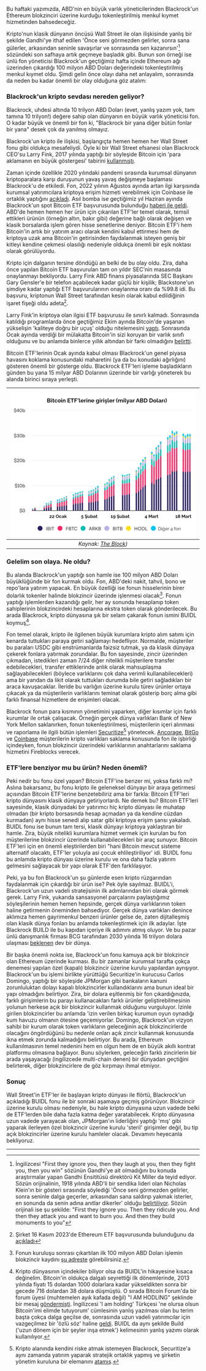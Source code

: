 Bu haftaki yazımızda, ABD'nin en büyük varlık yöneticilerinden Blackrock'un Ethereum blokzinciri üzerine kurduğu tokenleştirilmiş menkul kıymet hizmetinden bahsedeceğiz. 

Kripto'nun klasik dünyanın öncüsü Wall Street ile olan ilişkisinde yanlış bir şekilde Gandhi'ye ithaf edilen 'Önce seni görmezden gelirler, sonra sana gülerler, arkasından seninle savaşırlar ve sonrasında sen kazanırsın'[^1] sözündeki son safhaya artık geçmeye başladık gibi. Bunun son örneği ise ünlü fon yöneticisi Blackrock'un geçtiğimiz hafta içinde Ethereum ağı üzerinden çıkardığı 100 milyon ABD Doları değerindeki tokenleştirilmiş menkul kıymet oldu. Şimdi gelin önce olayı daha net anlayalım, sonrasında da neden bu kadar önemli bir olay olduğuna göz atalım: 

### Blackrock'un kripto sevdası nereden geliyor?
Blackrock, uhdesi altında 10 trilyon ABD Doları (evet, yanlış yazım yok, tam tamına 10 trilyon!) değere sahip olan dünyanın en büyük varlık yöneticisi fon. O kadar büyük ve önemli bir fon ki, "Blackrock bir yana diğer bütün fonlar bir yana" desek çok da yanılmış olmayız. 

Blackrock'un kripto ile ilişkisi, başlangıçta hemen hemen her Wall Street fonu gibi oldukça mesafeliydi. Öyle ki bir Wall Street efsanesi olan Blackrock CEO'su Larry Fink, 2017 yılında yaptığı bir söyleşide Bitcoin için 'para aklamanın en büyük göstergesi' tabirini [kullanmıştı](https://www.cnbc.com/2017/10/13/blackrock-ceo-larry-fink-calls-bitcoin-an-index-of-money-laundering.html).  

Zaman içinde özellikle 2020 yılındaki pandemi sırasında kurumsal dünyanın kriptoparalara karşı duruşunun yavaş yavaş değişmeye başlaması Blackrock'u de etkiledi. Fon, 2022 yılının Ağustos ayında artan ilgi karşısında kurumsal yatırımcılara kriptoya erişim hizmeti verebilmek için Coinbase ile ortaklık yaptığını [açıkladı](https://www.coindesk.com/business/2022/08/04/blackrock-to-offer-crypto-for-institutional-investors-through-coinbase-prime/). Asıl bomba ise geçtiğimiz yıl Haziran ayında Blackrock'un spot Bitcoin ETF başvurusunda bulunduğu [haberi ile geldi](https://www.investopedia.com/blackrock-files-for-a-spot-bitcoin-etf-7547609). ABD'de hemen hemen her ürün için çıkarılan ETF'ler temel olarak, temsil ettikleri ürünün (örneğin altın, bakır gibi) değerine bağlı olarak değişen ve klasik borsalarda işlem gören hisse senetlerine deniyor. Bitcoin ETF'i hem Bitcoin'in artık bir yatırım aracı olarak kendini kabul ettirmesi hem de kriptoya uzak ama Bitcoin'in getirisinden faydalanmak isteyen geniş bir kitleyi kendine çekmesi olasılığı nedeniyle oldukça önemli bir eşik noktası olarak görülüyordu. 

Kripto için dalganın tersine döndüğü an belki de bu olay oldu. Zira, daha önce yapılan Bitcoin ETF başvuruları tam on yıldır SEC'nin masasında onaylanmayı bekliyordu. Larry Fink ABD finans piyasalarında SEC Başkanı Gary Gensler'e bir telefon açabilecek kadar güçlü bir kişilik;  Blackstone'un şimdiye kadar yaptığı ETF başvurularının onaylanma oranı da %99.8 idi. Bu başvuru, kriptonun Wall Street tarafından kesin olarak kabul edildiğinin işaret fişeği oldu adeta[^2]. 

Larry Fink'in kriptoya olan ilgisi ETF başvurusu ile sınırlı kalmadı. Sonrasında katıldığı programlarda önce geçtiğimiz Ekim ayında Bitcoin'de yaşanan yükselişin 'kaliteye doğru bir uçuş' olduğu nitelemesini [yaptı](https://www.coindesk.com/business/2023/10/17/blackrock-ceo-larry-fink-seeing-client-demand-for-crypto-around-the-world/). Sonrasında Ocak ayında verdiği bir mülakatta Bitcoin'in sizi koruyan bir varlık sınıfı olduğunu ve bu anlamda binlerce yıllık altından bir farkı olmadığını [belirtti](https://www.nasdaq.com/articles/blackrock-ceo-larry-fink-says-bitcoin-is-an-asset-class-that-protects-you). 

Bitcoin ETF'lerinin Ocak ayında kabul olması Blackrock'un genel piyasa havasını koklama konusundaki maharetini (ya da bu konudaki ağırlığını) gösteren önemli bir gösterge oldu. Blackrock ETF'leri işleme başladıkların günden bu yana 15 milyar ABD Dolarının üzerinde bir varlığı yöneterek bu alanda birinci sıraya yerleşti. 

| ![etf_inflows](/assets/blackrock-etf_original_w_headline.png)|
|:--:| 
| *Kaynak: [The Block](https://www.theblock.co/data/crypto-markets/bitcoin-etf))*|

### Gelelim son olaya. Ne oldu?
Bu alanda Blackrock'un yaptığı son hamle ise 100 milyon ABD Doları büyüklüğünde bir fon kurmak oldu. Fon, ABD'deki nakit, tahvil, bono ve repo'lara yatırım yapacak. En büyük özelliği ise fonun hisselerinin birer dolarlık tokenler halinde blokzincir üzerinde işlenmesi olacak[^5]. Fonun yaptığı işlemlerden kazandığı gelir, her ay sonunda hesaplanıp token sahiplerinin blokzincirdeki hesaplarına ekstra token olarak gönderilecek. Bu arada Blackrock, kripto dünyasına şık bir selam çakarak fonun ismini BUIDL koymuş[^3].

Fon temel olarak, kripto ile ilgilenen büyük kurumlara kripto alım satımı için kenarda tuttukları paraya getiri sağlamayı hedefliyor. Normalde, müşteriler bu paraları USDC gibi enstrümanlarda faizsiz tutmak, ya da klasik dünyaya çekerek fonlara yatırmak zorundalar. Bu fon sayesinde, zincir üzerinden çıkmadan, istedikleri zaman 7/24 diğer nitelikli müşterilere transfer edebilecekleri, transfer ettiklerinde anlık olarak mahsuplaşma sağlayabilecekleri (böylece varlıklarını çok daha verimli kullanabilecekleri) ama bir yandan da likit olarak tuttukları durumda bile getiri sağladıkları bir araca kavuşacaklar. İleride bu varlığın üzerine kurulu türev ürünler ortaya çıkacak ya da müşterilerin varlıklarını teminat olarak gösterip borç alma gibi farklı finansal hizmetlere de erişimleri olacak.

Blackrock fonun para kısmının yönetimini yaparken, diğer kısımlar için farklı kurumlar ile ortak çalışacak. Örneğin gerçek dünya varlıkları Bank of New York Mellon saklanırken, fonun tokenleştirilmesi, müşterilerin içeri alınması ve raporlama ile ilgili bütün işlemleri [Securitize](https://securitize.io/)[^4] yönetecek. [Ancorage](https://www.anchorage.com/), [BitGo](https://www.bitgo.com/) ve [Coinbase](https://www.coinbase.com/prime/custody) müşterilerin kripto varlıkları saklama konusunda fon ile işbirliği içindeyken, fonun blokzincir üzerindeki varlıklarının anahtarlarını saklama hizmetini Fireblocks verecek.

### ETF'lere benziyor mu bu ürün? Neden önemli?
Peki nedir bu fonu özel yapan? Bitcoin ETF'ine benzer mi, yoksa farklı mı? Aslına bakarsanız, bu fonu kripto ile geleneksel dünyayı bir araya getirmesi açısından Bitcoin ETF'lerine benzetebiliriz ama bir farkla: Bitcoin ETF'leri kripto dünyasını klasik dünyaya getiriyorlardı. Ne demek bu? Bitcoin ETF'leri sayesinde, klasik dünyadaki bir yatırımcı hiç kripto dünyası ile muhatap olmadan (bir kripto borsasında hesap açmadan ya da kendine cüzdan kurmadan) aynı hisse senedi alıp satar gibi kriptoya erişim şansı yakaladı. BUIDL fonu ise bunun tam tersi, klasik dünyayı kriptoya yaklaştıran bir hamle. Zira, büyük nitelikli kurumlara hizmet vermek için kurulan bu fon müşterilerine blokzincir üzerinde kullanabilecekleri bir araç sunuyor. Bitcoin ETF'leri için en önemli eleştirilerden biri "hani Bitcoin mevcut sisteme alternatif olacaktı, ETF'ler yoluyla asi çocuk ehlileştiriliyor' idi. BUIDL fonu bu anlamda kripto dünyası üzerine kurulu ve ona daha fazla yatırım gelmesini sağlayacak bir yapı olarak ETF'den farklılaşıyor. 

Peki, ya bu fon Blackrock'un şu günlerde esen kripto rüzgarından faydalanmak için çıkardığı bir ürün ise? Pek öyle sayılmaz. BUIDL'i, Blackrock'un uzun vadeli stratejisinin ilk adımlarından biri olarak görmek gerek. Larry Fink, yukarıda sansasyonel parçalarını paylaştığımız söyleşilerinin hemen hemen hepsinde, gerçek dünya varlıklarının token haline getirmenin öneminden bahsediyor. Gerçek dünya varlıkları denince aklımıza hemen gayrimenkul benzeri ürünler gelse de, zaten dijitalleşmiş olan klasik dünya fonları bu anlamda tokenleştirmek için ilk adaylar. İşte Blackrock BUILD ile bu kapıdan içeriye ilk adımını atmış oluyor. Ve bu pazar ünlü danışmanlık firması BCG tarafından 2030 yılında 16 trilyon dolara ulaşması [beklenen](https://www.ledgerinsights.com/bcg-addx-estimate-asset-tokenization-to-reach-16-trillion-by-2030/) dev bir dünya. 

Bir başka önemli nokta ise, Blackrock'un fonu kamuya açık bir blokzincir olan Ethereum üzerinde kurması. Bu bir zamanlar kurumsal tarafta çokça denemesi yapılan özel (kapalı) blokzincir üzerine kurulu yapılardan ayrışıyor. Blackrock'un bu işlemi birlikte yürüttüğü Securitize'in kurucusu Carlos Domingo, yaptığı bir söyleşide JPMorgan gibi bankaların kanuni zorunluluktan dolayı kapalı blokzincirler kullandıklarını ama bunun ideal bir yapı olmadığını belirtiyor. Zira, bir dolara eşitlenmiş bir fon çıkardığınızda, farklı girişimlerin bu parayı kullanacakları farklı ürünler geliştirebilmesinin yolunun herkese açık bir blokzincir kullanmak olduğunu vurguluyor. İzinle girilen blokzincirler bu anlamda 'izin verilen birkaç kurumun oyun oynadığı kum havuzu olmanın ötesine geçemiyorlar. Domingo, Blackrock'un vizyon sahibi bir kurum olarak token varlıkların geleceğinin açık blokzincirlerde olacağını öngördüğünü bu nedenle onları açık zincir kullanmak konusunda ikna etmek zorunda kalmadığını belirtiyor. Bu arada, Ethereum kullanılmasının temel nedenini hem en olgun hem de en büyük akıllı kontrat platformu olmasına bağlayor. Bunu söylerken, geleceğin farklı zincirlerin bir arada yaşayacağı (ingilizcede multi-chain denen) bir dünyadan geçtiğini belirterek, diğer blokzincirlere de göz kırpmayı ihmal etmiyor. 

### Sonuç
Wall Street'in ETF'ler ile başlayan kripto dünyası ile flörtü, Blackrock'un açıkladığı BUIDL fonu ile bir sonraki aşamaya geçmiş görünüyor. Blokzincir üzerine kurulu olması nedeniyle, bu hale  kripto dünyasına uzun vadede belki de ETF'lerden bile daha fazla katma değer yaratabilecek. Kripto dünyasına uzun vadede yarayacak olan, JPMorgan'ın liderliğini yaptığı 'mış' gibi yaparak ilerleyen özel blokzincir üzerine kurulu 'steril' girişimler değil, bu tip açık blokzincirler üzerine kurulu hamleler olacak. Devamını heyecanla bekliyoruz. 


---

[^1]: İngilizcesi "First they ignore you, then they laugh at you, then they fight you, then you win" sözünün Gandhi'ye ait olmadığını bu konuda araştırmalar yapan Gandhi Ensititüsü direktörü Kit Miller da teyid ediyor. Sözün orijinalinin, 1918 yılında ABD'li bir sendika lideri olan Nicholas Klein'ın bir gösteri sırasında söylediği 'Önce seni görmezden gelirler, sonra seninle dalga geçerler, arkasından sana saldırıp yakmak isterler, en sonunda da senin adına anıtlar dikerler' olduğu [belirtiliyor](https://apnews.com/article/archive-fact-checking-2315880316). Sözün orijinali ise şu şekilde: "First they ignore you. Then they ridicule you. And then they attack you and want to burn you. And then they build monuments to you"

[^2]: Şirket 16 Kasım 2023'de Ethereum ETF başvurusunda bulunduğunu da [açıkladı](https://www.coindesk.com/policy/2023/11/16/blackrock-files-application-for-spot-ether-etf/)

[^3]: Kripto dünyasının içindekiler biliyor olsa da BUIDL'in hikayesine kısaca değinelim. Bitcoin'in oldukça dalgalı seyrettiği ilk dönemlerinde, 2013 yılında fiyatı 15 dolardan 1000 dolarlara kadar yükseldikten sonra bir gecede 716 dolardan 38 dolara düşmüştü. O sırada Bitcoin Forum'da bir forum üyesi (muhtemelen ayık kafada değil) "I AM HODLING" şeklinde bir mesaj [göndermişti](https://bitcointalk.org/index.php?topic=375643.0). İngilizcesi 'I am holding' Türkçesi 'ne olursa olsun Bitcoin'imi elimde tutuyorum' cümlesinin yanlış yazılması olan bu terim başta çokça dalga geçilse de, sonrasında uzun vadeli yatırımcılar için vazgeçilmez bir 'özlü söz' haline [geldi](https://corporatefinanceinstitute.com/resources/cryptocurrency/hodl/). BUIDL da aynı şekilde Build ('uzun dönem için bir şeyler inşa etmek') kelimesinin yanlış yazımı olarak kullanılıyor. 

[^4]: Kripto alanında kendini riske atmak istemeyen Blackrock, Securitize'a aynı zamanda yatırım yaparak stratejik ortaklık yapmış ve şirketin yönetim kuruluna bir elemanını [atamış](https://www.businesswire.com/news/home/20240320771318/en/BlackRock-Launches-Its-First-Tokenized-Fund-BUIDL-on-the-Ethereum-Network?ref=bankless.ghost.io). 

[^5]: Fonun kuruluşu sonrası çıkartılan ilk 100 milyon ABD Doları işlemin blokzincir kaydını [şu adreste](https://etherscan.io/token/0x7712c34205737192402172409a8f7ccef8aa2aec) görebilirsiniz. 
